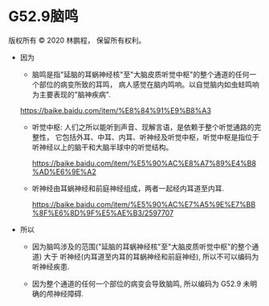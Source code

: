 # G52.9脑鸣

版权所有 © 2020 林鹏程， 保留所有权利。

- 因为
  - 脑鸣是指"延脑的耳蜗神经核"至"大脑皮质听觉中枢"的整个通道的任何一个部位的病变所致的耳鸣，
   病人感觉在脑内鸣响。以自觉脑内如虫蛀鸣响为主要表现的"脑神疾病". 
   
   https://baike.baidu.com/item/%E8%84%91%E9%B8%A3

  - 听觉中枢: 人们之所以能听到声音、现解言语，是依赖于整个听觉通路的完整性，
    它包括外耳、中耳、内耳、听神经及听觉中枢，听觉中枢是指位于听神经以上的脑干和大脑半球中的听觉结构。
    
    https://baike.baidu.com/item/%E5%90%AC%E8%A7%89%E4%B8%AD%E6%9E%A2

  - 听神经由耳蜗神经和前庭神经组成，两者一起经内耳道至内耳. 
  
    https://baike.baidu.com/item/%E5%90%AC%E7%A5%9E%E7%BB%8F%E6%8D%9F%E5%AE%B3/2597707

- 所以

  - 因为脑鸣涉及的范围("延脑的耳蜗神经核"至"大脑皮质听觉中枢"的整个通道) 大于
    听神经(内耳道至内耳的耳蜗神经和前庭神经), 所以不可以编码为听神经疾患.

  - 因为整个通道的任何一个部位的病变会导致脑鸣, 所以编码为  G52.9 未明确的颅神经障碍. 
